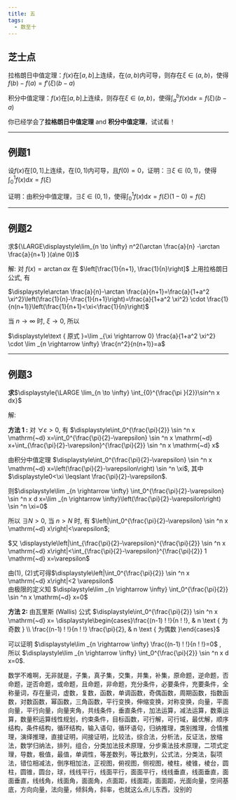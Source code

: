 ```yaml
---
title: 五
tags:
  - 数至十
---
```

<!-- <script src="https://cdnjs.cloudflare.com/ajax/libs/mathjax/2.7.5/MathJax.js?config=TeX-AMS_HTML" async></script> -->
## 芝士点    

拉格朗日中值定理：$f(x)$在$[a,b]$上连续，在$(a,b)$内可导，则存在$\xi\in(a,b)$，使得$f(b)-f(a)=f'(\xi)(b-a)$

积分中值定理：$f(x)$在$[a,b]$上连续，则存在$\xi\in(a,b)$，使得$\int_a^bf(x)\mathrm{d}x=f(\xi)(b-a)$ 


你已经学会了**拉格朗日中值定理** and **积分中值定理**，试试看！
***

## 例题1
设$f(x)$在$[0,1]$上连续，在$(0,1)$内可导，且$f(0)=0$，证明：$\exists\xi\in(0,1)$，使得$\displaystyle\int_0^1f(x)\mathrm{d}x=f(\xi)$

证明：由积分中值定理，$\exists\xi\in(0,1)$，使得$\displaystyle\int_0^1f(x)\mathrm{d}x=f(\xi)(1-0)=f(\xi)$  
***  

## 例题2
求${\LARGE\displaystyle\lim_{n \to \infty} n^2(\arctan \frac{a}{n} -\arctan \frac{a}{n+1} )(a\ne 0)}$  


解: 对 $f(x)=\arctan a x$ 在 $\left[\frac{1}{n+1}, \frac{1}{n}\right]$ 上用拉格朗日公式, 有  

$\displaystyle\arctan \frac{a}{n}-\arctan \frac{a}{n+1}=\frac{a}{1+a^2 \xi^2}\left(\frac{1}{n}-\frac{1}{n+1}\right)=\frac{a}{1+a^2 \xi^2} \cdot \frac{1}{n(n+1)}\left(\frac{1}{n+1}<\xi<\frac{1}{n}\right)$  

当 $n \rightarrow \infty$ 时, $\xi \rightarrow 0$, 所以  

$\displaystyle\text { 原式 }=\lim _{\xi \rightarrow 0} \frac{a}{1+a^2 \xi^2} \cdot \lim _{n \rightarrow \infty} \frac{n^2}{n(n+1)}=a$  
***
## 例题3
**求**$\displaystyle{\LARGE \lim_{n \to \infty} \int_{0}^{\frac{\pi }{2}}\sin^n x dx}$  

解:  

**方法 1 :** 对 $\forall \varepsilon>0$, 有
$\displaystyle\int_0^{\frac{\pi}{2}} \sin ^n x \mathrm{~d} x=\int_0^{\frac{\pi}{2}-\varepsilon} \sin ^n x \mathrm{~d} x+\int_{\frac{\pi}{2}-\varepsilon}^{\frac{\pi}{2}} \sin ^n x \mathrm{~d} x$  

由积分中值定理 $\displaystyle\int_0^{\frac{\pi}{2}-\varepsilon} \sin ^n x \mathrm{~d} x=\left(\frac{\pi}{2}-\varepsilon\right) \sin ^n \xi$, 其中 $\displaystyle0<\xi \leqslant \frac{\pi}{2}-\varepsilon$.  

则$\displaystyle\lim _{n \rightarrow \infty} \int_0^{\frac{\pi}{2}-\varepsilon} \sin ^n x d x=\lim _{n \rightarrow \infty}\left(\frac{\pi}{2}-\varepsilon\right) \sin ^n \xi=0$  

所以 $\displaystyle\exists N>0$, 当 $n>N$ 时, 有 $\left|\int_0^{\frac{\pi}{2}-\varepsilon} \sin ^n x \mathrm{~d} x\right|<\varepsilon$;

$又 \displaystyle\left|\int_{\frac{\pi}{2}-\varepsilon}^{\frac{\pi}{2}} \sin ^n x \mathrm{~d} x\right|<\int_{\frac{\pi}{2}-\varepsilon}^{\frac{\pi}{2}} 1 \mathrm{~d} x=\varepsilon$  

由(1), (2)式可得$\displaystyle\left|\int_0^{\frac{\pi}{2}} \sin ^n x \mathrm{~d} x\right|<2 \varepsilon$  
由极限的定义知
$\displaystyle\lim _{n \rightarrow \infty} \int_0^{\frac{\pi}{2}} \sin ^n x \mathrm{~d} x=0$  

**方法 2:** 由瓦里斯 (Wallis) 公式
$\displaystyle\int_0^{\frac{\pi}{2}} \sin ^n x \mathrm{~d} x= \displaystyle\begin{cases}\frac{(n-1) ! !}{n ! !}, & n \text { 为奇数 } \\ \frac{(n-1) ! !}{n ! !} \frac{\pi}{2}, & n \text { 为偶数 }\end{cases}$  

可以证明 $\displaystyle\lim _{n \rightarrow \infty} \frac{(n-1) ! !}{n ! !}=0$ , 所以 $\displaystyle\lim _{n \rightarrow \infty} \int_0^{\frac{\pi}{2}} \sin ^n x d x=0$.


数学不难啊，无非就是，子集，真子集，交集，并集，补集，原命题，逆命题，否命题，逆否命题，或命题，且命题，非命题，充分条件，必要条件，充要条件，全称量词，存在量词，虚数，复数，函数，单调函数，奇偶函数，周期函数，指数函数，对数函数，幂函数，三角函数，平行变换，伸缩变换，对称变换，向量，平面向量，平行向量，向量夹角，共线条件，垂直条件，加法运算，减法运算，数乘运算，数量积运算线性规划，约束条件，目标函数，可行解，可行域，最优解，顺序结构，条件结构，循环结构，输入语句，循环语句，归纳推理，类别推理，合情推理，演绎推理，直接证明，间接证明，比较法，综合法，分析法，反证法，放缩法，数学归纳法，排列，组合，分类加法技术原理，分步乘法技术原理，二项式定理，导数，极值，最值，单调性，等差数列，等比数列，公式法，分类法，裂项法，错位相减法，倒序相加法，正视图，俯视图，侧视图，棱柱，棱锥，棱台，圆柱，圆锥，圆台，球，线线平行，线面平行，面面平行，线线垂直，线面垂直，面面垂直，线线角，线面角，面面角，点面距，线面距，面面距，光面向量，空间基底，方向向量，法向量，倾斜角，斜率，也就这么点儿东西，没别的